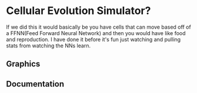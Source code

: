 # Cellular Evolution Simulator?
If we did this it would basically be you have cells that can move based off of a FFNN(Feed Forward Neural Network) and then you would have like food and reproduction. I have done it before it's fun just watching and pulling stats from watching the NNs learn.

## Graphics

## Documentation
